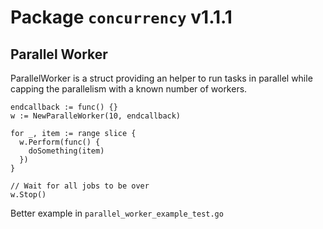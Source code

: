 # Package `concurrency` v1.1.1

## Parallel Worker

ParallelWorker is a struct providing an helper to run tasks in parallel while
capping the parallelism with a known number of workers.

```
endcallback := func() {}
w := NewParalleWorker(10, endcallback)

for _, item := range slice {
  w.Perform(func() {
    doSomething(item)
  })
}

// Wait for all jobs to be over
w.Stop()
```

Better example in `parallel_worker_example_test.go`
